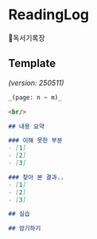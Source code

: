 # ReadingLog
📘독서기록장

## Template
_(version: 250511)_ 

```md
_(page: n ~ m)_

<br/>

## 내용 요약

### 이해 못한 부분
- [1]
- [2]
- [3]

### 찾아 본 결과..
- [1]
- [2]
- [3]

## 실습

## 암기하기

```